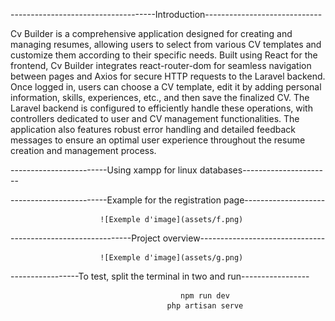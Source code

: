 ------------------------------------Introduction-----------------------------

Cv Builder is a comprehensive application designed for creating and managing resumes, allowing users to select from various CV templates and customize them according to their specific needs. Built using React for the frontend, Cv Builder integrates react-router-dom for seamless navigation between pages and Axios for secure HTTP requests to the Laravel backend. Once logged in, users can choose a CV template, edit it by adding personal information, skills, experiences, etc., and then save the finalized CV. The Laravel backend is configured to efficiently handle these operations, with controllers dedicated to user and CV management functionalities. The application also features robust error handling and detailed feedback messages to ensure an optimal user experience throughout the resume creation and management process.


------------------------Using xampp for linux databases----------------------


------------------------Example for the registration page--------------------

                        ![Exemple d'image](assets/f.png)


------------------------------Project overview-------------------------------

                        ![Exemple d'image](assets/g.png)


-----------------To test, split the terminal in two and run----------------- 

                                          npm run dev
                                       php artisan serve